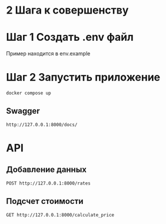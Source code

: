 # 2 Шага к совершенству
# Шаг 1 Создать .env файл
Пример находится в env.example
# Шаг 2 Запустить приложение

```
docker compose up
```

## Swagger
```
http://127.0.0.1:8000/docs/
```

# API

## Добавление данных
```
POST http://127.0.0.1:8000/rates
```

## Подсчет стоимости
```
GET http://127.0.0.1:8000/calculate_price
```

